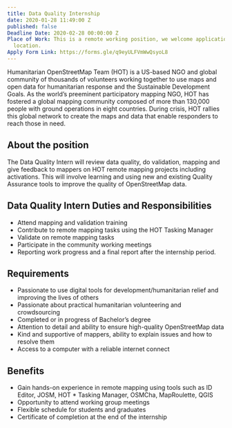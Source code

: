 ```yaml
---
title: Data Quality Internship
date: 2020-01-28 11:49:00 Z
published: false
Deadline Date: 2020-02-28 00:00:00 Z
Place of Work: This is a remote working position, we welcome applications from any
  location.
Apply Form Link: https://forms.gle/q9eyULFVmWwQsyoL8
---
```


Humanitarian OpenStreetMap Team (HOT) is a US-based NGO and global community of thousands of volunteers working together to use maps and open data for humanitarian response and the Sustainable Development Goals. As the world’s preeminent participatory mapping NGO, HOT has fostered a global mapping community composed of more than 130,000 people with ground operations in eight countries. During crisis, HOT rallies this global network to create the maps and data that enable responders to reach those in need.

## About the position

The Data Quality Intern will review data quality, do validation, mapping and give feedback to mappers on HOT remote mapping projects including activations. This will involve learning and using new and existing Quality Assurance tools to improve the quality of OpenStreetMap data.

## Data Quality Intern Duties and Responsibilities
* Attend mapping and validation training
* Contribute to remote mapping tasks using the HOT Tasking Manager
* Validate on remote mapping tasks
* Participate in the community working meetings
* Reporting work progress and a final report after the internship period.

## Requirements
* Passionate to use digital tools for development/humanitarian relief and improving the lives of others
* Passionate about practical humanitarian volunteering and crowdsourcing
* Completed or in progress of Bachelor’s degree
* Attention to detail and ability to ensure high-quality OpenStreetMap data
* Kind and supportive of mappers, ability to explain issues and how to resolve them
* Access to a computer with a reliable internet connect

## Benefits
* Gain hands-on experience in remote mapping using tools such as ID Editor, JOSM, HOT * Tasking Manager, OSMCha, MapRoulette, QGIS
* Opportunity to attend working group meetings
* Flexible schedule for students and graduates
* Certificate of completion at the end of the internship


